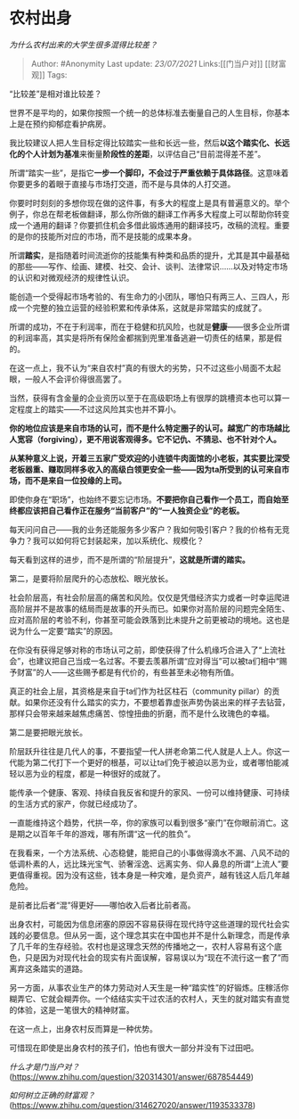 # 农村出身
*为什么农村出来的大学生很多混得比较差？*

> Author: #Anonymity
> Last update: *23/07/2021*
> Links:[[门当户对]] [[财富观]]
> Tags:

“比较差”是相对谁比较差？

世界不是平均的，如果你按照一个统一的总体标准去衡量自己的人生目标，你基本上是在预约抑郁症看护病房。

我比较建议人把人生目标定得比较踏实一些和长远一些，然后**以这个踏实化、长远化的个人计划为基准**来衡量**阶段性的差距**，以评估自己“目前混得差不差”。

所谓“踏实一些”，是指它**一步一个脚印，不会过于严重依赖于具体路径**。这意味着你要更多的着眼于直接与市场打交道，而不是与具体的人打交道。

你要时时刻刻的多想你现在做的这件事，有多大的程度上是具有普遍意义的。举个例子，你总在帮老板做翻译，那么你所做的翻译工作再多大程度上可以帮助你转变成一个通用的翻译？你要抓住机会多借此锻炼通用的翻译技巧，改稿的流程。重要的是你的技能所对应的市场，而不是技能的成果本身。

所谓**踏实**，是指随着时间流逝你的技能集有种类和品质的提升，尤其是其中最基础的那些——写作、绘画、建模、社交、会计、谈判、法律常识……以及对特定市场的认识和对微观经济的规律性认识。

能创造一个受得起市场考验的、有生命力的小团队，哪怕只有两三人、三四人，形成一个完整的独立运营的经验积累和传承体系，这就是非常踏实的成就了。

所谓的成功，不在于利润率，而在于稳健和抗风险，也就是**健康**——很多企业所谓的利润率高，其实是将所有保险金都揣到兜里准备逃避一切责任的结果，那是假的。

在这一点上，我不认为“来自农村”真的有很大的劣势，只不过这些小局面不太起眼，一般人不会评价得很高罢了。

当然，获得有含金量的企业资历以至于在高级职场上有很厚的跳槽资本也可以算一定程度上的踏实——不过这风险其实也并不算小。

**你的地位应该是来自市场的认可，而不是什么特定圈子的认可。越宽广的市场越比人宽容（forgiving），更不用说客观得多。它不记仇、不猜忌、也不针对个人。**

**从某种意义上说，开着三五家广受欢迎的小连锁牛肉面馆的小老板，其实要比深受老板器重、赚取同样多收入的高级白领更安全一些——因为ta所受到的认可来自市场，而不是来自一位投缘的上司。**

即使你身在“职场”，也始终不要忘记市场。**不要把你自己看作一个员工，而自始至终都应该把自己看作正在服务“当前客户”的“一人独资企业”的老板。**

每天问问自己——我的业务还能服务多少客户？我如何吸引客户？我的价格有无竞争力？我可以如何将它封装起来，加以系统化、规模化？

每天看到这样的进步，而不是所谓的“阶层提升”，**这就是所谓的踏实。**

第二，是要将阶层爬升的心态放松、眼光放长。

社会阶层高，有社会阶层高的痛苦和风险。仅仅是凭借经济实力或者一时幸运爬进高阶层并不是故事的结局而是故事的开头而已。如果你对高阶层的问题完全陌生、应对高阶层的考验不利，你甚至可能会跌落到比未提升之前更被动的境地。这也是说为什么一定要“踏实”的原因。

在你没有获得足够对称的市场认可之前，即使获得了什么机缘巧合进入了“上流社会”，也建议把自己当成一名过客。不要去羡慕所谓“应对得当”可以被ta们相中“赐予财富”的人——这些赐予都是有代价的，有些甚至未必物有所值。

真正的社会上层，其资格是来自于ta们作为社区柱石（community pillar）的贡献。如果你还没有什么踏实的实力，不要想着靠虚张声势伪装出来的样子去钻营，那样只会带来越来越焦虑痛苦、惊惶扭曲的折磨，而不是什么玫瑰色的幸福。

第二是要把眼光放长。

阶层跃升往往是几代人的事，不要指望一代人拼老命第二代人就是人上人。你这一代能为第二代打下一个更好的根基，可以让ta们免于被迫以恶为业，或者哪怕能减轻以恶为业的程度，都是一种很好的成就了。

能传承一个健康、客观、持续自我反省和提升的家风、一份可以维持健康、可持续的生活方式的家产，你就已经成功了。

一直能维持这个趋势，代拱一卒，你的家族可以看到很多“豪门”在你眼前消亡。这是期之以百年千年的游戏，哪有所谓“这一代的胜负”。

在我看来，一个方法系统、心态稳健，能把自己的小事做得滴水不漏、八风不动的低调朴素的人，远比珠光宝气、骄奢淫逸、远离实务、仰人鼻息的所谓“上流人”要更值得重视。因为没有这些，钱本身是一种灾难，是负资产，越有钱这人后几年越危险。

是前者比后者“混”得更好——哪怕收入后者比前者高。

出身农村，可能因为信息闭塞的原因不容易获得在现代持守这些道理的现代社会实践的必要信息。但从另一面，这个理念其实在中国也并不是什么新理念，而是传承了几千年的生存经验。农村也是这理念天然的传播地之一，农村人容易有这个底色，只是因为对现代社会的现实有片面误解，容易误以为“现在不流行这一套了”而离弃这条踏实的道路。

另一方面，从事农业生产的体力劳动对人天生是一种“踏实性”的好锻炼。庄稼活你糊弄它、它就会糊弄你。一个结结实实干过农活的农村人，天生的就对踏实有直觉的体验，这是一笔很大的精神财富。

在这一点上，出身农村反而算是一种优势。

可惜现在即使是出身农村的孩子们，怕也有很大一部分并没有下过田吧。

*什么才是门当户对？*(https://www.zhihu.com/question/320314301/answer/687854449)

*如何树立正确的财富观？*(https://www.zhihu.com/question/314627020/answer/1193533378)

